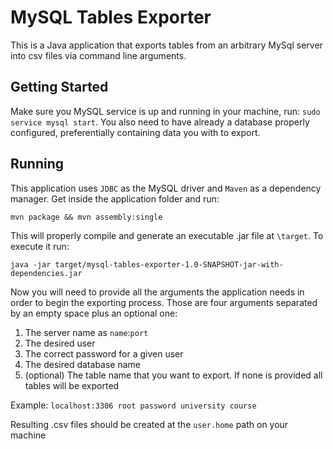 # MySQL Tables Exporter

This is a Java application that exports tables from an arbitrary MySql server into csv files via command line arguments.

## Getting Started
Make sure you MySQL service is up and running in your machine, run: `sudo service mysql start`. You also need to have 
already a database properly configured, preferentially containing data you with to export.

## Running
This application uses `JDBC` as the MySQL driver and `Maven` as a dependency manager. Get inside the application folder
and run:

`mvn package && mvn assembly:single`

This will properly compile and generate an executable .jar file at `\target`.
To execute it run:

`java -jar target/mysql-tables-exporter-1.0-SNAPSHOT-jar-with-dependencies.jar`

Now you will need to provide all the arguments the application needs in order to begin the exporting process. Those are
four arguments separated by an empty space plus an optional one:

1. The server name as `name`:`port`
2. The desired user
3. The correct password for a given user
4. The desired database name
5. (optional) The table name that you want to export. If none is provided all tables will be exported

Example: `localhost:3306 root password university course`

Resulting .csv files should be created at the `user.home` path on your machine
